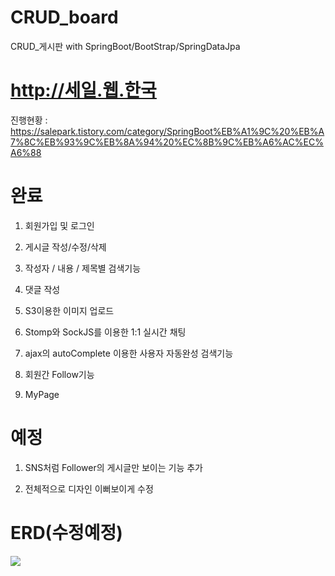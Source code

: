 # CRUD_board
CRUD_게시판 with SpringBoot/BootStrap/SpringDataJpa

# http://세일.웹.한국

진행현황 : https://salepark.tistory.com/category/SpringBoot%EB%A1%9C%20%EB%A7%8C%EB%93%9C%EB%8A%94%20%EC%8B%9C%EB%A6%AC%EC%A6%88

# 완료
1. 회원가입 및 로그인

2. 게시글 작성/수정/삭제

3. 작성자 / 내용 / 제목별 검색기능

4. 댓글 작성

5. S3이용한 이미지 업로드

6. Stomp와 SockJS를 이용한 1:1 실시간 채팅

7. ajax의 autoComplete 이용한 사용자 자동완성 검색기능

8. 회원간 Follow기능

9. MyPage

# 예정
1. SNS처럼 Follower의 게시글만 보이는 기능 추가

2. 전체적으로 디자인 이뻐보이게 수정

# ERD(수정예정)

<img src="https://user-images.githubusercontent.com/34956785/80738566-33beac80-8b50-11ea-9b84-cb564cd5b9e6.PNG">
